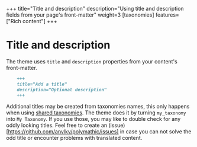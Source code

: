 +++
title="Title and description"
description="Using title and description fields from your page's front-matter"
weight=3
[taxonomies]
features=["Rich content"]
+++

# Title and description

The theme uses `title` and `description` properties from your content's front-matter. 

```md
    +++
    title="Add a title"
    description="Optional description"
    +++
```

Additional titles may be created from taxonomies names, this only happens when using [shared taxonomies](/navigation). The theme does it by turning `my_taxonomy` into `My Taxonomy`. If you use those, you may like to double check for any oddly looking titles. Feel free to create an (issue)[https://github.com/anvlkv/polymathic/issues] in case you can not solve the odd title or encounter problems with translated content. 